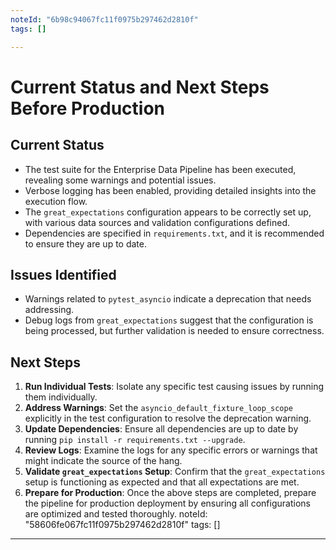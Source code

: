 ```yaml
---
noteId: "6b98c94067fc11f0975b297462d2810f"
tags: []

---
```


# Current Status and Next Steps Before Production

## Current Status
- The test suite for the Enterprise Data Pipeline has been executed, revealing some warnings and potential issues.
- Verbose logging has been enabled, providing detailed insights into the execution flow.
- The `great_expectations` configuration appears to be correctly set up, with various data sources and validation configurations defined.
- Dependencies are specified in `requirements.txt`, and it is recommended to ensure they are up to date.

## Issues Identified
- Warnings related to `pytest_asyncio` indicate a deprecation that needs addressing.
- Debug logs from `great_expectations` suggest that the configuration is being processed, but further validation is needed to ensure correctness.

## Next Steps
1. **Run Individual Tests**: Isolate any specific test causing issues by running them individually.
2. **Address Warnings**: Set the `asyncio_default_fixture_loop_scope` explicitly in the test configuration to resolve the deprecation warning.
3. **Update Dependencies**: Ensure all dependencies are up to date by running `pip install -r requirements.txt --upgrade`.
4. **Review Logs**: Examine the logs for any specific errors or warnings that might indicate the source of the hang.
5. **Validate `great_expectations` Setup**: Confirm that the `great_expectations` setup is functioning as expected and that all expectations are met.
6. **Prepare for Production**: Once the above steps are completed, prepare the pipeline for production deployment by ensuring all configurations are optimized and tested thoroughly. 
noteId: "58606fe067fc11f0975b297462d2810f"
tags: []

---

 